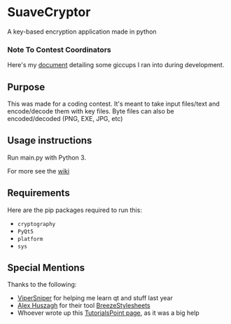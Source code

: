 # SuaveCryptor
A key-based encryption application made in python

### Note To Contest Coordinators
Here's my [document](https://docs.google.com/document/d/1-DQ7SvZmsEzWEQORfxAdbvOeZctS5SPlMCtUKY-Bgd0/edit?usp=sharing) detailing some giccups I ran into during development.

## Purpose
This was made for a coding contest. It's meant to take input files/text and encode/decode them with key files.
Byte files can also be encoded/decoded (PNG, EXE, JPG, etc)

## Usage instructions
Run main.py with Python 3.

For more see the [wiki](https://github.com/rockedsocks/SuaveCryptor/wiki)

## Requirements
Here are the pip packages required to run this:
- `cryptography`
- `PyQt5`
- `platform`
- `sys`

## Special Mentions
Thanks to the following:
- [ViperSniper](https://github.com/vipersniper0501) for helping me learn qt and stuff last year
- [Alex Huszagh](https://github.com/Alexhuszagh/) for their tool [BreezeStylesheets](https://github.com/Alexhuszagh/BreezeStyleSheets)
- Whoever wrote up this [TutorialsPoint page](https://www.tutorialspoint.com/pyqt/index.htm), as it was a big help
